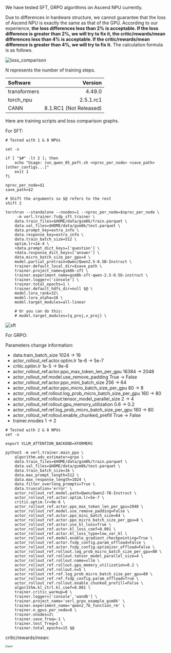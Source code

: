 We have tested SFT, GRPO algorithms on Ascend NPU currently.

Due to differences in hardware structure, we cannot guarantee that the loss of Ascend NPU is exactly the same as that of the GPU. According to our experience, **the loss differences less than 2% is acceptable. If the loss difference is greater than 2%, we will try to fix it,  the critic/rewards/mean differences less than 4% is acceptable. If the critic/rewards/mean difference is greater than 4%, we will try to fix it.** The calculation formula is as follows.

![loss_comparison](https://github.com/user-attachments/assets/99817bb2-43b1-4675-9831-79c8de6831f2)


N represents the number of training steps.

| Software     |                Version |
| :----------- | ---------------------: |
| transformers |                 4.49.0 |
| torch_npu    |              2.5.1.rc1 |
| CANN         | 8.1.RC1 (Not Released) |

Here are training scripts and loss comparison graphs.

For SFT:

```shell
# Tested with 1 & 8 NPUs

set -x

if [ "$#" -lt 2 ]; then
    echo "Usage: run_qwen_05_peft.sh <nproc_per_node> <save_path> [other_configs...]"
    exit 1
fi

nproc_per_node=$1
save_path=$2

# Shift the arguments so $@ refers to the rest
shift 2

torchrun --standalone --nnodes=1 --nproc_per_node=$nproc_per_node \
     -m verl.trainer.fsdp_sft_trainer \
    data.train_files=$HOME/data/gsm8k/train.parquet \
    data.val_files=$HOME/data/gsm8k/test.parquet \
    data.prompt_key=extra_info \
    data.response_key=extra_info \
    data.train_batch_size=512 \
    optim.lr=1e-4 \
    +data.prompt_dict_keys=['question'] \
    +data.response_dict_keys=['answer'] \
    data.micro_batch_size_per_gpu=4 \
    model.partial_pretrain=Qwen/Qwen2.5-0.5B-Instruct \
    trainer.default_local_dir=$save_path \
    trainer.project_name=gsm8k-sft \
    trainer.experiment_name=gsm8k-sft-qwen-2.5-0.5b-instruct \
    trainer.logger=['console'] \
    trainer.total_epochs=1 \
    trainer.default_hdfs_dir=null $@ \
    model.lora_rank=32\
    model.lora_alpha=16 \
    model.target_modules=all-linear

    # Or you can do this:
    # model.target_modules=[q_proj,v_proj] \
```
![sft](https://github.com/user-attachments/assets/f369a939-4108-4cbc-941d-c69515db567a)

For GRPO:

Parameters change information:

- data.train_batch_size 1024 -> 16
- actor_rollout_ref.actor.optim.lr 1e-6 -> 5e-7
- critic.optim.lr 1e-5 -> 9e-6
- actor_rollout_ref.actor.ppo_max_token_len_per_gpu 16384 -> 2048
- actor_rollout_ref.model.use_remove_padding True -> False
- actor_rollout_ref.actor.ppo_mini_batch_size 256 -> 64
- actor_rollout_ref.actor.ppo_micro_batch_size_per_gpu 80 -> 8
- actor_rollout_ref.rollout.log_prob_micro_batch_size_per_gpu 160 -> 80
- actor_rollout_ref.rollout.tensor_model_parallel_size 2 -> 4
- actor_rollout_ref.rollout.gpu_memory_utilization 0.6 -> 0.2
- actor_rollout_ref.ref.log_prob_micro_batch_size_per_gpu 160 -> 80
- actor_rollout_ref.rollout.enable_chunked_prefill True -> False
- trainer.nnodes 1 -> 2

```shell
# Tested with 2 & 8 NPUs
set -x

export VLLM_ATTENTION_BACKEND=XFORMERS

python3 -m verl.trainer.main_ppo \
    algorithm.adv_estimator=grpo \
    data.train_files=$HOME/data/gsm8k/train.parquet \
    data.val_files=$HOME/data/gsm8k/test.parquet \
    data.train_batch_size=16 \
    data.max_prompt_length=512 \
    data.max_response_length=1024 \
    data.filter_overlong_prompts=True \
    data.truncation='error' \
    actor_rollout_ref.model.path=Qwen/Qwen2-7B-Instruct \
    actor_rollout_ref.actor.optim.lr=5e-7 \
    critic.optim.lr=9e-6 \
    actor_rollout_ref.actor.ppo_max_token_len_per_gpu=2048 \
    actor_rollout_ref.model.use_remove_padding=False \
    actor_rollout_ref.actor.ppo_mini_batch_size=64 \
    actor_rollout_ref.actor.ppo_micro_batch_size_per_gpu=8 \
    actor_rollout_ref.actor.use_kl_loss=True \
    actor_rollout_ref.actor.kl_loss_coef=0.001 \
    actor_rollout_ref.actor.kl_loss_type=low_var_kl \
    actor_rollout_ref.model.enable_gradient_checkpointing=True \
    actor_rollout_ref.actor.fsdp_config.param_offload=False \
    actor_rollout_ref.actor.fsdp_config.optimizer_offload=False \
    actor_rollout_ref.rollout.log_prob_micro_batch_size_per_gpu=80 \
    actor_rollout_ref.rollout.tensor_model_parallel_size=4 \
    actor_rollout_ref.rollout.name=vllm \
    actor_rollout_ref.rollout.gpu_memory_utilization=0.2 \
    actor_rollout_ref.rollout.n=5 \
    actor_rollout_ref.ref.log_prob_micro_batch_size_per_gpu=80 \
    actor_rollout_ref.ref.fsdp_config.param_offload=True \
    actor_rollout_ref.rollout.enable_chunked_prefill=False \
    algorithm.kl_ctrl.kl_coef=0.001 \
    trainer.critic_warmup=0 \
    trainer.logger=['console','wandb'] \
    trainer.project_name='verl_grpo_example_gsm8k' \
    trainer.experiment_name='qwen2_7b_function_rm' \
    trainer.n_gpus_per_node=8 \
    trainer.nnodes=2\
    trainer.save_freq=-1 \
    trainer.test_freq=5 \
    trainer.total_epochs=15 $@
```
critic/rewards/mean:

<img src="https://github.com/user-attachments/assets/2cbf5bb6-80c6-49f5-94d4-062482cf1fc4" alt="grpo" style="zoom:50%;" />
